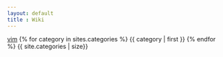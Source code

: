 ```yaml
--- 
layout: default
title : Wiki 
---
```

[vim](/wiki/vim)
{% for category in sites.categories %}
	<a name="{{ category | first }}">{{ category | first }}</a>
{% endfor %}
{{ site.categories | size}}

